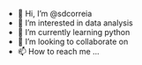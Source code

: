 - 👋 Hi, I’m @sdcorreia
- 👀 I’m interested in data analysis
- 🌱 I’m currently learning python
- 💞️ I’m looking to collaborate on
- 📫 How to reach me ...

<!---
sdcorreia/sdcorreia is a ✨ special ✨ repository because its `README.md` (this file) appears on your GitHub profile.
You can click the Preview link to take a look at your changes.
--->
